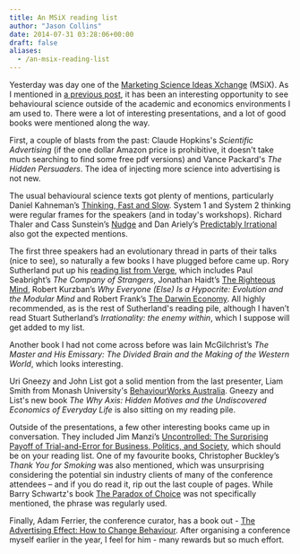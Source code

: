 ```yaml
---
title: An MSiX reading list
author: "Jason Collins"
date: 2014-07-31 03:28:06+00:00
draft: false
aliases:
  - /an-msix-reading-list
---
```


Yesterday was day one of the [Marketing Science Ideas Xchange](http://msix.com.au/) (MSiX). As I mentioned in [a previous post](https://www.jasoncollins.blog/msix-marketing-science-ideas-xchange/), it has been an interesting opportunity to see behavioural science outside of the academic and economics environments I am used to. There were a lot of interesting presentations, and a lot of good books were mentioned along the way.

First, a couple of blasts from the past: Claude Hopkins's *Scientific Advertising* (if the one dollar Amazon price is prohibitive, it doesn't take much searching to find some free pdf versions) and Vance Packard's *The Hidden Persuaders*. The idea of injecting more science into advertising is not new.

The usual behavioural science texts got plenty of mentions, particularly Daniel Kahneman’s [Thinking, Fast and Slow](https://www.jasoncollins.blog/re-reading-kahnemans-thinking-fast-and-slow/). System 1 and System 2 thinking were regular frames for the speakers (and in today's workshops). Richard Thaler and Cass Sunstein’s [Nudge](https://www.jasoncollins.blog/thaler-and-sunsteins-nudge/) and Dan Ariely’s [Predictably Irrational](https://www.jasoncollins.blog/arielys-predictably-irrational/) also got the expected mentions.

The first three speakers had an evolutionary thread in parts of their talks (nice to see), so naturally a few books I have plugged before came up. Rory Sutherland put up his [reading list from Verge](http://verge.ogilvydo.com/rory-sutherlands-reading-list), which includes Paul Seabright’s *The Company of Strangers*, Jonathan Haidt’s [The Righteous Mind](https://www.jasoncollins.blog/haidts-the-righteous-mind/), Robert Kurzban’s *Why Everyone (Else) Is a Hypocrite: Evolution and the Modular Mind* and Robert Frank’s [The Darwin Economy](https://www.jasoncollins.blog/franks-the-darwin-economy/). All highly recommended, as is the rest of Sutherland's reading pile, although I haven’t read Stuart Sutherland’s *Irrationality: the enemy within*, which I suppose will get added to my list.

Another book I had not come across before was Iain McGilchrist’s *The Master and His Emissary: The Divided Brain and the Making of the Western World*, which looks interesting.

Uri Gneezy and John List got a solid mention from the last presenter, Liam Smith from Monash University's [BehaviourWorks Australia](http://www.behaviourworksaustralia.org/). Gneezy and List's new book *The Why Axis: Hidden Motives and the Undiscovered Economics of Everyday Life* is also sitting on my reading pile.

Outside of the presentations, a few other interesting books came up in conversation. They included Jim Manzi’s [Uncontrolled: The Surprising Payoff of Trial-and-Error for Business, Politics, and Society](https://www.jasoncollins.blog/manzis-uncontrolled/), which should be on your reading list. One of my favourite books, Christopher Buckley’s *Thank You for Smoking* was also mentioned, which was unsurprising considering the potential sin industry clients of many of the conference attendees – and if you do read it, rip out the last couple of pages. While Barry Schwartz's book [The Paradox of Choice](https://www.jasoncollins.blog/barry-schwartzs-the-paradox-of-choice-why-more-is-less/) was not specifically mentioned, the phrase was regularly used.

Finally, Adam Ferrier, the conference curator, has a book out - [The Advertising Effect: How to Change Behaviour](https://www.jasoncollins.blog/notes-on-a-few-books/). After organising a conference myself earlier in the year, I feel for him - many rewards but so much effort.
